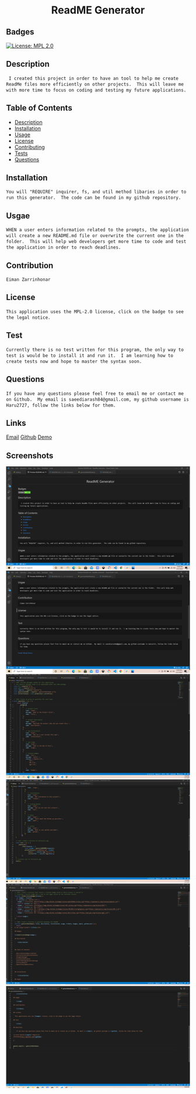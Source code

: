 
# <h1 align="center"> ReadME Generator</h1>

## Badges
    
[![License: MPL 2.0](https://img.shields.io/badge/License-MPL%202.0-brightgreen.svg)](https://opensource.org/licenses/MPL-2.0)

## Description

     I created this project in order to have an tool to help me create ReadMe files more efficiently on other projects.  This will leave me with more time to focus on coding and testing my future applications.

 

## Table of Contents

- [Description](#description)
- [Installation](#installation)
- [Usage](#usage)
- [License](#license)
- [Contributing](#contributing)
- [Tests](#tests)
- [Questions](#questions)



## Installation

    You will "REQUIRE" inquirer, fs, and util method libaries in order to run this generator.  The code can be found in my github repository.

## Usgae

    WHEN a user enters information related to the prompts, the application will create a new README.md file or overwrite the current one in the folder.  This will help web developers get more time to code and test the application in order to reach deadlines.

## Contribution

    Eiman Zarrinhonar

## License

    This application uses the MPL-2.0 license, click on the badge to see the legal notice.  

## Test

    Currently there is no test written for this program, the only way to test is would be to install it and run it.  I am learning how to create tests now and hope to master the syntax soon.

## Questions

    If you have any questions please feel free to email me or contact me on Github.  My email is saeediarash84@gmail.com, my github username is Haru2727, follow the links below for them.

## Links

<a href="mailto:saeediarash84@gmail.com">Email</a>
[Github](https://github.com/Haru2727)
[Demo](https://drive.google.com/file/d/1qhRlYPNeMeSzBpgXfbwRHbw4JJgHSZYM/view)

## Screenshots

![Screenshot](./screenshots/top.png?raw=true "Screenshot Top Half")
![Screenshot](./screenshots/bottom.png?raw=true "Bottom half")
![Screenshot](./screenshots/indexTop.png?raw=true "")
![Screenshot](./screenshots/indexBot.png?raw=true "Bottom half")
![Screenshot](./screenshots/markdwnTop.png?raw=true "Bottom half")
![Screenshot](./screenshots/markdwnBot.png?raw=true "Bottom half")